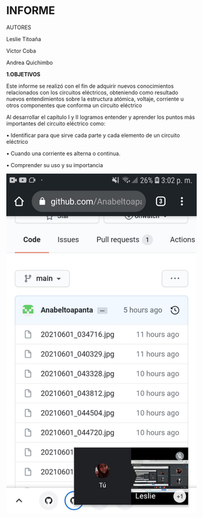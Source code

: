 #  INFORME

AUTORES

Leslie Titoaña

Victor Coba

Andrea Quichimbo

**1.OBJETIVOS**

Este informe  se realizó con el fin de adquirir nuevos conocimientos  relacionados con los circuitos eléctricos, obteniendo como resultado nuevos entendimientos  sobre la estructura atómica, voltaje, corriente u otros componentes que conforma un circuito eléctrico

Al desarrollar el capítulo  I  y II logramos entender y aprender los puntos más               importantes del circuito eléctrico como:

•	Identificar para que sirve cada parte y cada elemento de un circuito eléctrico

•	Cuando una corriente es alterna o continua.

•	Comprender su uso y su importancia	

![](https://github.com/LeslieTitoana1/io/blob/master/WhatsApp%20Image%202021-06-01%20at%2015.02.16.jpeg)



